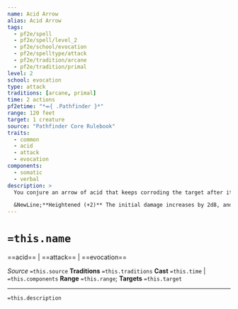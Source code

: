 ```yaml
---
name: Acid Arrow
alias: Acid Arrow
tags:
  - pf2e/spell
  - pf2e/spell/level_2
  - pf2e/school/evocation
  - pf2e/spelltype/attack
  - pf2e/tradition/arcane
  - pf2e/tradition/primal
level: 2
school: evocation
type: attack
traditions: [arcane, primal]
time: 2 actions
pf2etime: "*⬺{ .Pathfinder }*"
range: 120 feet
target: 1 creature
source: "Pathfinder Core Rulebook"
traits:
  - common
  - acid
  - attack
  - evocation
components:
  - somatic
  - verbal
description: >
  You conjure an arrow of acid that keeps corroding the target after it hits. Make a spell attack against the target. On a hit, you deal 3d8 acid damage plus 1d6 persistent Acid damage. On a critical hit, double the initial damage, but not the persistent damage.

  &NewLine;**Heightened (+2)** The initial damage increases by 2d8, and the [[Persistent Damage]] increases by 1d6.
---
```

# `=this.name`
==acid== | ==attack== | ==evocation==

*Source* `=this.source`
**Traditions** `=this.traditions`
**Cast** `=this.time` | `=this.components`
**Range** `=this.range`; **Targets** `=this.target`

***
`=this.description`